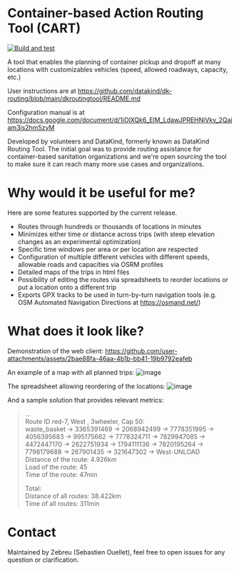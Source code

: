 # Container-based Action Routing Tool (CART)

[![Build and test](https://github.com/datakind/dk-routing/actions/workflows/docker-actions.yml/badge.svg)](https://github.com/datakind/dk-routing/actions/workflows/docker-actions.yml)


A tool that enables the planning of container pickup and dropoff at many locations with customizables vehicles (speed, allowed roadways, capacity, etc.)

User instructions are at https://github.com/datakind/dk-routing/blob/main/dkroutingtool/README.md

Configuration manual is at https://docs.google.com/document/d/1iOlXQk6_ElM_LdawJPREHNjVkv_2Qajam3is2hm5zyM

Developed by volunteers and DataKind, formerly known as DataKind Routing Tool. The initial goal was to provide routing assistance for container-based sanitation organizations and we're open sourcing the tool to make sure it can reach many more use cases and organizations.

# Why would it be useful for me?

Here are some features supported by the current release.

* Routes through hundreds or thousands of locations in minutes
* Minimizes either time or distance across trips (with steep elevation changes as an experimental optimization)
* Specific time windows per area or per location are respected
* Configuration of multiple different vehicles with different speeds, allowable roads and capacities via OSRM profiles
* Detailed maps of the trips in html files
* Possibility of editing the routes via spreadsheets to reorder locations or put a location onto a different trip
* Exports GPX tracks to be used in turn-by-turn navigation tools (e.g. OSM Automated Navigation Directions at https://osmand.net/) 

# What does it look like?
Demonstration of the web client: https://github.com/user-attachments/assets/2bae88fa-46aa-4b1b-bb41-19b9792eafeb

An example of a map with all planned trips:
![image](https://github.com/datakind/dk-routing/assets/1616150/361cceb3-ea1d-498d-9ba0-d5c46ff8570b)

The spreadsheet allowing reordering of the locations:
![image](https://github.com/datakind/dk-routing/assets/1616150/ddb0c63b-7454-46b1-93b7-73a74fc32ec5)

And a sample solution that provides relevant metrics:
> ...  
> Route ID red-7, West , 3wheeler, Cap 50:  
> waste_basket -> 3365391469 -> 2068942499 -> 7778351995 -> 4056395683 -> 995175662 -> 7778324711 -> 7829947085 -> 4472447170 -> 2622751934 -> 1794111136 -> 7820195264 -> 7798179688 -> 267901435 -> 321647302 -> West-UNLOAD  
> Distance of the route: 4.926km  
> Load of the route: 45  
> Time of the route: 47min  
>
> Total:  
> Distance of all routes: 38.422km  
> Time of all routes: 311min  

# Contact

Maintained by Zebreu (Sebastien Ouellet), feel free to open issues for any question or clarification.
